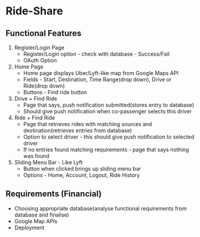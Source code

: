 # Ride-Share
## Functional Features 
<ol>
  <li>
  Register/Login Page
    <ul>
      <li> Register/Login option - check with database - Success/Fail</li>
      <li> OAuth Option </li>
    </ul>
  </li>
  <li>
  Home Page
    <ul>
      <li> Home page displays Uber/Lyft-like map from Google Maps API</li>
      <li> Fields - Start, Destination, Time Range(drop down), Drive or Ride(drop down) </li>
      <li> Buttons - Find ride button</li>
    </ul>
  </li>
  <li>
  Drive + Find Ride
    <ul>
      <li> Page that says, push notification submitted(stores entry to database)</li>
      <li> Should give push notification when co-passenger selects this driver</li>
    </ul>
  </li>
   <li>
  Ride + Find Ride
    <ul>
      <li> Page that retrieves rides with matching sources and destination(retrieves entries from database)</li>
      <li> Option to select driver - this should give push notification to selected driver</li>
      <li> If no entries found matching requirements - page that says nothing was found</li>
    </ul>
  </li>
  <li>
  Sliding Menu Bar - Like Lyft
    <ul>
      <li> Button when clicked brings up sliding menu bar</li>
      <li> Options - Home, Account, Logout, Ride History</li>
    </ul>
  </li>
</ol>

## Requirements (Financial)
<ul>
  <li> Choosing appropriate database(analyse functional requirements from database and finalise) </li>
  <li> Google Map APIs </li>
  <li> Deployment</li>
</ul> 

